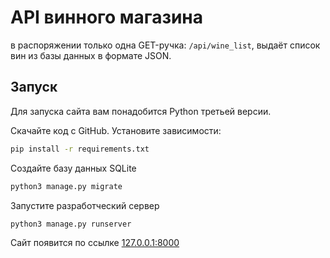# API винного магазина

в распоряжении только одна GET-ручка: `/api/wine_list`, выдаёт список вин из базы данных в формате JSON.

## Запуск

Для запуска сайта вам понадобится Python третьей версии.

Скачайте код с GitHub. Установите зависимости:

```sh
pip install -r requirements.txt
```

Создайте базу данных SQLite

```sh
python3 manage.py migrate
```

Запустите разработческий сервер

```
python3 manage.py runserver
```

Сайт появится по ссылке [127.0.0.1:8000](http://127.0.0.1:8000)
